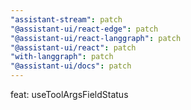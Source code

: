 ```yaml
---
"assistant-stream": patch
"@assistant-ui/react-edge": patch
"@assistant-ui/react-langgraph": patch
"@assistant-ui/react": patch
"with-langgraph": patch
"@assistant-ui/docs": patch
---
```


feat: useToolArgsFieldStatus
